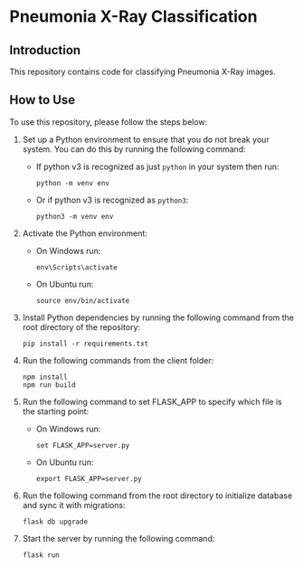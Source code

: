# Pneumonia X-Ray Classification

## Introduction
This repository contains code for classifying Pneumonia X-Ray images. 

## How to Use
To use this repository, please follow the steps below:

1. Set up a Python environment to ensure that you do not break your system. You can do this by running the following command:
    * If python v3 is recognized as just `python` in your system then run:
        ```
        python -m venv env
        ```
    * Or if python v3 is recognized as `python3`:
        ```
        python3 -m venv env
        ```

2. Activate the Python environment:
    * On Windows run:
        ```
        env\Scripts\activate
        ```
    * On Ubuntu run:
        ```
        source env/bin/activate
        ```

3. Install Python dependencies by running the following command from the root directory of the repository:
    ```
    pip install -r requirements.txt
    ```

4. Run the following commands from the client folder:
    ```
    npm install
    npm run build
    ```

5. Run the following command to set FLASK_APP to specify which file is the starting point:
    * On Windows run:
        ```
        set FLASK_APP=server.py
        ```
    * On Ubuntu run:
        ```
        export FLASK_APP=server.py
        ```

6. Run the following command from the root directory to initialize database and sync it with migrations:
    ```
    flask db upgrade
    ```

7. Start the server by running the following command:
    ```
    flask run
    ``` 

